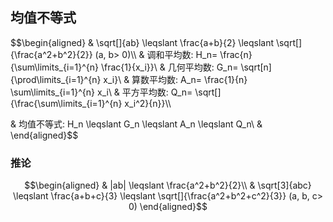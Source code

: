 ## 均值不等式
$$\begin{aligned}
& \sqrt[]{ab} \leqslant \frac{a+b}{2} \leqslant \sqrt[]{\frac{a^2+b^2}{2}} (a, b> 0)\\\\
& 调和平均数: H_n= \frac{n}{\sum\limits_{i=1}^{n} \frac{1}{x_i}}\\
& 几何平均数: G_n= \sqrt[n]{\prod\limits_{i=1}^{n} x_i}\\
& 算数平均数: A_n= \frac{1}{n} \sum\limits_{i=1}^{n} x_i\\
& 平方平均数: Q_n= \sqrt[]{\frac{\sum\limits_{i=1}^{n} x_i^2}{n}}\\\\

& 均值不等式: H_n \leqslant G_n \leqslant A_n \leqslant Q_n\\
& 
\end{aligned}$$

### 推论
$$\begin{aligned}
& |ab| \leqslant \frac{a^2+b^2}{2}\\
& \sqrt[3]{abc} \leqslant \frac{a+b+c}{3} \leqslant \sqrt[]{\frac{a^2+b^2+c^2}{3}} (a, b, c> 0)
\end{aligned}$$
